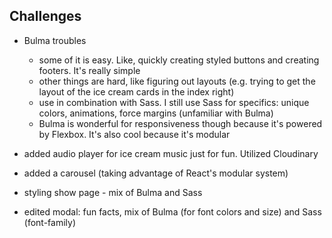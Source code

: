 ## Challenges

- Bulma troubles
  - some of it is easy. Like, quickly creating styled buttons and creating footers. It's really simple
  - other things are hard, like figuring out layouts (e.g. trying to get the layout of the ice cream cards in the index right)
  - use in combination with Sass. I still use Sass for specifics: unique colors, animations, force margins (unfamiliar with Bulma)
  - Bulma is wonderful for responsiveness though because it's powered by Flexbox. It's also cool because it's modular

- added audio player for ice cream music just for fun. Utilized Cloudinary
- added a carousel (taking advantage of React's modular system)
- styling show page - mix of Bulma and Sass
- edited modal: fun facts, mix of Bulma (for font colors and size) and Sass (font-family)